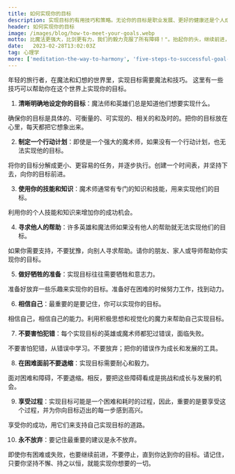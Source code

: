 ```yaml
---
title: 如何实现你的目标
description: 实现目标的有用技巧和策略。无论你的目标是职业发展、更好的健康还是个人成长，这一页将帮助你制定一个有效的行动计划，并在整个过程中保持你的动力
header: 如何实现你的目标
image: /images/blog/how-to-meet-your-goals.webp
motto: 比魔法更强大，比剑更有力，我们的毅力克服了所有障碍！"。抬起你的头，继续前进，实现你的目标，直到你成为真正的英雄！
date:	2023-02-28T13:02:03Z
tag: 心理学
more: ['meditation-the-way-to-harmony', 'five-steps-to-successful-goal-achievement']
---
```

年轻的旅行者，在魔法和幻想的世界里，实现目标需要魔法和技巧。
这里有一些技巧可以帮助你在这个世界上实现你的目标。

1. **清晰明确地设定你的目标**：魔法师和英雄们总是知道他们想要实现什么。

确保你的目标是具体的、可衡量的、可实现的、相关的和及时的。把你的目标放在心里，每天都把它想象出来。

2. **制定一个行动计划**：即使是一个强大的魔术师，如果没有一个行动计划，也无法实现他的目标。

将你的目标分解成更小、更容易的任务，并逐步执行。创建一个时间表，并坚持下去，向你的目标前进。

3. **使用你的技能和知识**：魔术师通常有专门的知识和技能，用来实现他们的目标。

利用你的个人技能和知识来增加你的成功机会。

4. **寻求他人的帮助**：许多英雄和魔法师如果没有他人的帮助就无法实现他们的目标。

如果你需要支持，不要犹豫，向别人寻求帮助。请你的朋友、家人或导师帮助你实现你的目标。

5. **做好牺牲的准备**：实现目标往往需要牺牲和意志力。

准备好放弃一些乐趣来实现你的目标。准备好在困难的时候努力工作，找到动力。

6. **相信自己**：最重要的是要记住，你可以实现你的目标。

相信自己，相信自己的能力。利用积极思想和视觉化的魔力来帮助自己实现目标。

7. **不要害怕犯错**：每个实现目标的英雄或魔术师都犯过错误，面临失败。

不要害怕犯错，从错误中学习。不要放弃；把你的错误作为成长和发展的工具。

8. **在困难面前不要退缩**：实现目标需要耐心和毅力。

面对困难和障碍，不要退缩。相反，要把这些障碍看成是挑战和成长与发展的机会。

9. **享受过程**：实现目标可能是一个困难和耗时的过程，因此，重要的是要享受这个过程，并为你向目标迈出的每一步感到高兴。

享受你的成功，用它们来支持自己实现目标的道路。

10. **永不放弃**：要记住最重要的建议是永不放弃。

即使你有困难或失败，也要继续前进，不要停止，直到你达到你的目标。请记住，只要你坚持不懈、持之以恒，就能实现你想要的一切。
